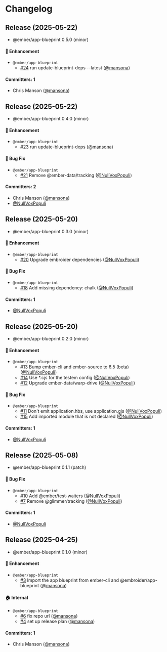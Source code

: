 # Changelog

## Release (2025-05-22)

* @ember/app-blueprint 0.5.0 (minor)

#### :rocket: Enhancement
* `@ember/app-blueprint`
  * [#24](https://github.com/ember-cli/ember-app-blueprint/pull/24) run update-blueprint-deps --latest ([@mansona](https://github.com/mansona))

#### Committers: 1
- Chris Manson ([@mansona](https://github.com/mansona))

## Release (2025-05-22)

* @ember/app-blueprint 0.4.0 (minor)

#### :rocket: Enhancement
* `@ember/app-blueprint`
  * [#23](https://github.com/ember-cli/ember-app-blueprint/pull/23) run update-blueprint-deps ([@mansona](https://github.com/mansona))

#### :bug: Bug Fix
* `@ember/app-blueprint`
  * [#21](https://github.com/ember-cli/ember-app-blueprint/pull/21) Remove @ember-data/tracking ([@NullVoxPopuli](https://github.com/NullVoxPopuli))

#### Committers: 2
- Chris Manson ([@mansona](https://github.com/mansona))
- [@NullVoxPopuli](https://github.com/NullVoxPopuli)

## Release (2025-05-20)

* @ember/app-blueprint 0.3.0 (minor)

#### :rocket: Enhancement
* `@ember/app-blueprint`
  * [#20](https://github.com/ember-cli/ember-app-blueprint/pull/20) Upgrade embroider dependencies ([@NullVoxPopuli](https://github.com/NullVoxPopuli))

#### :bug: Bug Fix
* `@ember/app-blueprint`
  * [#18](https://github.com/ember-cli/ember-app-blueprint/pull/18) Add missing dependency: chalk ([@NullVoxPopuli](https://github.com/NullVoxPopuli))

#### Committers: 1
- [@NullVoxPopuli](https://github.com/NullVoxPopuli)

## Release (2025-05-20)

* @ember/app-blueprint 0.2.0 (minor)

#### :rocket: Enhancement
* `@ember/app-blueprint`
  * [#13](https://github.com/ember-cli/ember-app-blueprint/pull/13) Bump ember-cli and ember-source to 6.5 (beta) ([@NullVoxPopuli](https://github.com/NullVoxPopuli))
  * [#14](https://github.com/ember-cli/ember-app-blueprint/pull/14) Use *.cjs for the testem config ([@NullVoxPopuli](https://github.com/NullVoxPopuli))
  * [#12](https://github.com/ember-cli/ember-app-blueprint/pull/12) Upgrade ember-data/warp-drive ([@NullVoxPopuli](https://github.com/NullVoxPopuli))

#### :bug: Bug Fix
* `@ember/app-blueprint`
  * [#11](https://github.com/ember-cli/ember-app-blueprint/pull/11) Don't emit application.hbs, use application.gjs ([@NullVoxPopuli](https://github.com/NullVoxPopuli))
  * [#15](https://github.com/ember-cli/ember-app-blueprint/pull/15) Add imported module that is not declared ([@NullVoxPopuli](https://github.com/NullVoxPopuli))

#### Committers: 1
- [@NullVoxPopuli](https://github.com/NullVoxPopuli)

## Release (2025-05-08)

* @ember/app-blueprint 0.1.1 (patch)

#### :bug: Bug Fix
* `@ember/app-blueprint`
  * [#10](https://github.com/ember-cli/ember-app-blueprint/pull/10) Add @ember/test-waiters ([@NullVoxPopuli](https://github.com/NullVoxPopuli))
  * [#7](https://github.com/ember-cli/ember-app-blueprint/pull/7) Remove @glimmer/tracking ([@NullVoxPopuli](https://github.com/NullVoxPopuli))

#### Committers: 1
- [@NullVoxPopuli](https://github.com/NullVoxPopuli)

## Release (2025-04-25)

* @ember/app-blueprint 0.1.0 (minor)

#### :rocket: Enhancement
* `@ember/app-blueprint`
  * [#3](https://github.com/ember-cli/ember-app-blueprint/pull/3) Import the app blueprint from ember-cli and @embroider/app-blueprint ([@mansona](https://github.com/mansona))

#### :house: Internal
* `@ember/app-blueprint`
  * [#6](https://github.com/ember-cli/ember-app-blueprint/pull/6) fix repo url ([@mansona](https://github.com/mansona))
  * [#4](https://github.com/ember-cli/ember-app-blueprint/pull/4) set up release plan ([@mansona](https://github.com/mansona))

#### Committers: 1
- Chris Manson ([@mansona](https://github.com/mansona))
